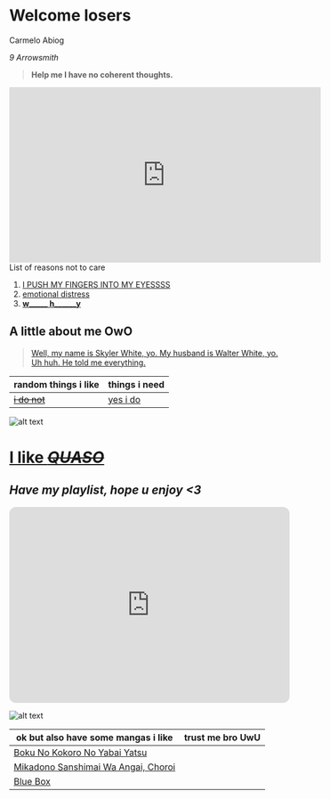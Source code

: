 # **Welcome losers**
Carmelo Abiog

*9 Arrowsmith*

> **Help me I have no coherent thoughts.** 

<iframe width="560" height="315" src="https://www.youtube.com/embed/AfZmNBonIeI" title="YouTube video player" frameborder="0" allow="accelerometer; autoplay; clipboard-write; encrypted-media; gyroscope; picture-in-picture; web-share" allowfullscreen></iframe>
List of reasons not to care

1. [I PUSH MY FINGERS INTO MY EYESSSS](https://youtu.be/6fVE8kSM43I0)
2. [emotional distress](https://www.youtube.com/watch?v=FvOpPeKSf_4)
3. [**w_____ h______y**](https://www.youtube.com/watch?v=NLphEFOyoqM)

## A little about me OwO

> [Well, my name is Skyler White, yo.
My husband is Walter White, yo.
Uh huh.
He told me everything.](https://youtu.be/9PGyaaxxvJg)


| random things i like | things i need |
| ----------- | ----------- |
| [~~i do not~~](https://www.youtube.com/watch?v=OFeb1LK1vhM) | [yes i do](https://www.youtube.com/watch?v=Sk0QCtUbyDk)



![alt text](https://scontent.fwnp1-1.fna.fbcdn.net/v/t1.15752-9/322127793_2005838269611465_6539688870192246349_n.jpg?stp=dst-jpg_p403x403&_nc_cat=102&ccb=1-7&_nc_sid=aee45a&_nc_eui2=AeEedHib94fnGC3bnnU_4U9taUVfYsIDRuhpRV9iwgNG6IdpItnKDmYNp5C6oal0MOPlgFw5sElQEXiN08njTWI0&_nc_ohc=QmGidatjplYAX_kMr1w&_nc_ht=scontent.fwnp1-1.fna&oh=03_AdTbzY-7QSbZQRsX5IhSKM0lx53Y1mZq0TelGKK16hlphw&oe=63E8AC20)


# [I like ~~***QUASO***~~](https://youtu.be/UbEBhC9tvs0)

## *Have my playlist, hope u enjoy <3*
<iframe style="border-radius:12px" src="https://open.spotify.com/embed/playlist/7MNGhvbeeuL4kwAC1dMHZf?utm_source=generator" width="100%" height="352" frameBorder="0" allowfullscreen="" allow="autoplay; clipboard-write; encrypted-media; fullscreen; picture-in-picture" loading="lazy"></iframe>


![alt text](https://scontent.fwnp1-1.fna.fbcdn.net/v/t1.15752-9/325292235_1512466612596298_4740946690686389992_n.jpg?_nc_cat=106&ccb=1-7&_nc_sid=ae9488&_nc_eui2=AeE22WWEvbvd1gqPdQox_ikmq_0mJ6rlfkmr_SYnquV-Sb6aTNEGRhdrKYnTOSi0EqUL4FVwZmvHS_N8vUk-198y&_nc_ohc=UlX0ycGAkNIAX8TUZxw&_nc_ht=scontent.fwnp1-1.fna&oh=03_AdTF3Qz-sGE7d-z1V-hbzb_6D50sz5VP5_DzrLyfDenrDQ&oe=63E98451) 

| ok but also have some mangas i like | trust me bro UwU
| ---------- | ---------- |
| [Boku No Kokoro No Yabai Yatsu](https://chapmanganato.com/manga-dv981004) | 
| [Mikadono Sanshimai Wa Angai, Choroi](https://manganato.com/manga-nz991308) |
| [Blue Box](https://chapmanganato.com/manga-lg988863)
